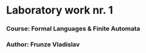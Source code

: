 # Laboratory work nr. 1

### Course: Formal Languages & Finite Automata
### Author: Frunze Vladislav